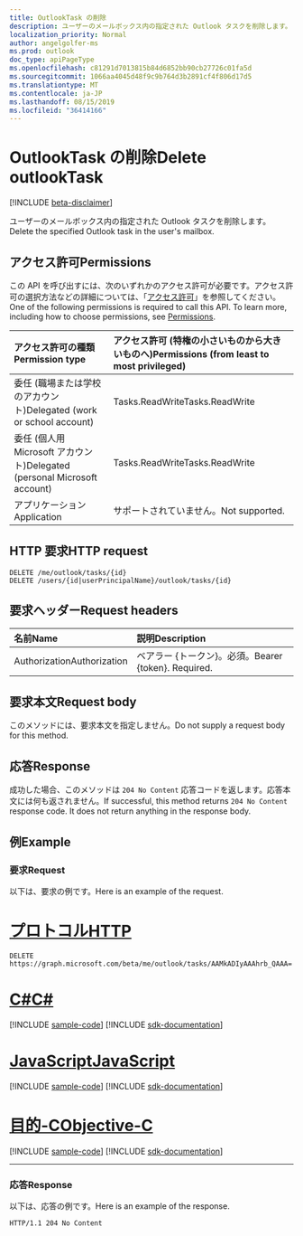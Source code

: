 ```yaml
---
title: OutlookTask の削除
description: ユーザーのメールボックス内の指定された Outlook タスクを削除します。
localization_priority: Normal
author: angelgolfer-ms
ms.prod: outlook
doc_type: apiPageType
ms.openlocfilehash: c81291d7013815b84d6852bb90cb27726c01fa5d
ms.sourcegitcommit: 1066aa4045d48f9c9b764d3b2891cf4f806d17d5
ms.translationtype: MT
ms.contentlocale: ja-JP
ms.lasthandoff: 08/15/2019
ms.locfileid: "36414166"
---
```

# <a name="delete-outlooktask"></a><span data-ttu-id="86b3d-103">OutlookTask の削除</span><span class="sxs-lookup"><span data-stu-id="86b3d-103">Delete outlookTask</span></span>

[!INCLUDE [beta-disclaimer](../../includes/beta-disclaimer.md)]

<span data-ttu-id="86b3d-104">ユーザーのメールボックス内の指定された Outlook タスクを削除します。</span><span class="sxs-lookup"><span data-stu-id="86b3d-104">Delete the specified Outlook task in the user's mailbox.</span></span>

## <a name="permissions"></a><span data-ttu-id="86b3d-105">アクセス許可</span><span class="sxs-lookup"><span data-stu-id="86b3d-105">Permissions</span></span>

<span data-ttu-id="86b3d-p101">この API を呼び出すには、次のいずれかのアクセス許可が必要です。アクセス許可の選択方法などの詳細については、「[アクセス許可](/graph/permissions-reference)」を参照してください。</span><span class="sxs-lookup"><span data-stu-id="86b3d-p101">One of the following permissions is required to call this API. To learn more, including how to choose permissions, see [Permissions](/graph/permissions-reference).</span></span>

|<span data-ttu-id="86b3d-108">アクセス許可の種類</span><span class="sxs-lookup"><span data-stu-id="86b3d-108">Permission type</span></span>      | <span data-ttu-id="86b3d-109">アクセス許可 (特権の小さいものから大きいものへ)</span><span class="sxs-lookup"><span data-stu-id="86b3d-109">Permissions (from least to most privileged)</span></span>              |
|:--------------------|:---------------------------------------------------------|
|<span data-ttu-id="86b3d-110">委任 (職場または学校のアカウント)</span><span class="sxs-lookup"><span data-stu-id="86b3d-110">Delegated (work or school account)</span></span> | <span data-ttu-id="86b3d-111">Tasks.ReadWrite</span><span class="sxs-lookup"><span data-stu-id="86b3d-111">Tasks.ReadWrite</span></span>    |
|<span data-ttu-id="86b3d-112">委任 (個人用 Microsoft アカウント)</span><span class="sxs-lookup"><span data-stu-id="86b3d-112">Delegated (personal Microsoft account)</span></span> | <span data-ttu-id="86b3d-113">Tasks.ReadWrite</span><span class="sxs-lookup"><span data-stu-id="86b3d-113">Tasks.ReadWrite</span></span>    |
|<span data-ttu-id="86b3d-114">アプリケーション</span><span class="sxs-lookup"><span data-stu-id="86b3d-114">Application</span></span> | <span data-ttu-id="86b3d-115">サポートされていません。</span><span class="sxs-lookup"><span data-stu-id="86b3d-115">Not supported.</span></span> |

## <a name="http-request"></a><span data-ttu-id="86b3d-116">HTTP 要求</span><span class="sxs-lookup"><span data-stu-id="86b3d-116">HTTP request</span></span>

<!-- { "blockType": "ignored" } -->

```http
DELETE /me/outlook/tasks/{id}
DELETE /users/{id|userPrincipalName}/outlook/tasks/{id}
```

## <a name="request-headers"></a><span data-ttu-id="86b3d-117">要求ヘッダー</span><span class="sxs-lookup"><span data-stu-id="86b3d-117">Request headers</span></span>

| <span data-ttu-id="86b3d-118">名前</span><span class="sxs-lookup"><span data-stu-id="86b3d-118">Name</span></span>       | <span data-ttu-id="86b3d-119">説明</span><span class="sxs-lookup"><span data-stu-id="86b3d-119">Description</span></span>|
|:---------------|:----------|
| <span data-ttu-id="86b3d-120">Authorization</span><span class="sxs-lookup"><span data-stu-id="86b3d-120">Authorization</span></span>  | <span data-ttu-id="86b3d-p102">ベアラー {トークン}。必須。</span><span class="sxs-lookup"><span data-stu-id="86b3d-p102">Bearer {token}. Required.</span></span> |

## <a name="request-body"></a><span data-ttu-id="86b3d-123">要求本文</span><span class="sxs-lookup"><span data-stu-id="86b3d-123">Request body</span></span>

<span data-ttu-id="86b3d-124">このメソッドには、要求本文を指定しません。</span><span class="sxs-lookup"><span data-stu-id="86b3d-124">Do not supply a request body for this method.</span></span>

## <a name="response"></a><span data-ttu-id="86b3d-125">応答</span><span class="sxs-lookup"><span data-stu-id="86b3d-125">Response</span></span>

<span data-ttu-id="86b3d-p103">成功した場合、このメソッドは `204 No Content` 応答コードを返します。応答本文には何も返されません。</span><span class="sxs-lookup"><span data-stu-id="86b3d-p103">If successful, this method returns `204 No Content` response code. It does not return anything in the response body.</span></span>

## <a name="example"></a><span data-ttu-id="86b3d-128">例</span><span class="sxs-lookup"><span data-stu-id="86b3d-128">Example</span></span>

### <a name="request"></a><span data-ttu-id="86b3d-129">要求</span><span class="sxs-lookup"><span data-stu-id="86b3d-129">Request</span></span>

<span data-ttu-id="86b3d-130">以下は、要求の例です。</span><span class="sxs-lookup"><span data-stu-id="86b3d-130">Here is an example of the request.</span></span>

# <a name="httptabhttp"></a>[<span data-ttu-id="86b3d-131">プロトコル</span><span class="sxs-lookup"><span data-stu-id="86b3d-131">HTTP</span></span>](#tab/http)
<!-- {
  "blockType": "request",
  "name": "delete_outlooktask"
}-->

```http
DELETE https://graph.microsoft.com/beta/me/outlook/tasks/AAMkADIyAAAhrb_QAAA=
```
# <a name="ctabcsharp"></a>[<span data-ttu-id="86b3d-132">C#</span><span class="sxs-lookup"><span data-stu-id="86b3d-132">C#</span></span>](#tab/csharp)
[!INCLUDE [sample-code](../includes/snippets/csharp/delete-outlooktask-csharp-snippets.md)]
[!INCLUDE [sdk-documentation](../includes/snippets/snippets-sdk-documentation-link.md)]

# <a name="javascripttabjavascript"></a>[<span data-ttu-id="86b3d-133">JavaScript</span><span class="sxs-lookup"><span data-stu-id="86b3d-133">JavaScript</span></span>](#tab/javascript)
[!INCLUDE [sample-code](../includes/snippets/javascript/delete-outlooktask-javascript-snippets.md)]
[!INCLUDE [sdk-documentation](../includes/snippets/snippets-sdk-documentation-link.md)]

# <a name="objective-ctabobjc"></a>[<span data-ttu-id="86b3d-134">目的-C</span><span class="sxs-lookup"><span data-stu-id="86b3d-134">Objective-C</span></span>](#tab/objc)
[!INCLUDE [sample-code](../includes/snippets/objc/delete-outlooktask-objc-snippets.md)]
[!INCLUDE [sdk-documentation](../includes/snippets/snippets-sdk-documentation-link.md)]

---


### <a name="response"></a><span data-ttu-id="86b3d-135">応答</span><span class="sxs-lookup"><span data-stu-id="86b3d-135">Response</span></span>

<span data-ttu-id="86b3d-136">以下は、応答の例です。</span><span class="sxs-lookup"><span data-stu-id="86b3d-136">Here is an example of the response.</span></span>
<!-- {
  "blockType": "response",
  "truncated": true
} -->

```http
HTTP/1.1 204 No Content
```

<!-- uuid: 8fcb5dbc-d5aa-4681-8e31-b001d5168d79
2015-10-25 14:57:30 UTC -->
<!--
{
  "type": "#page.annotation",
  "description": "Delete outlookTask",
  "keywords": "",
  "section": "documentation",
  "tocPath": "",
  "suppressions": [
  ]
}
-->
